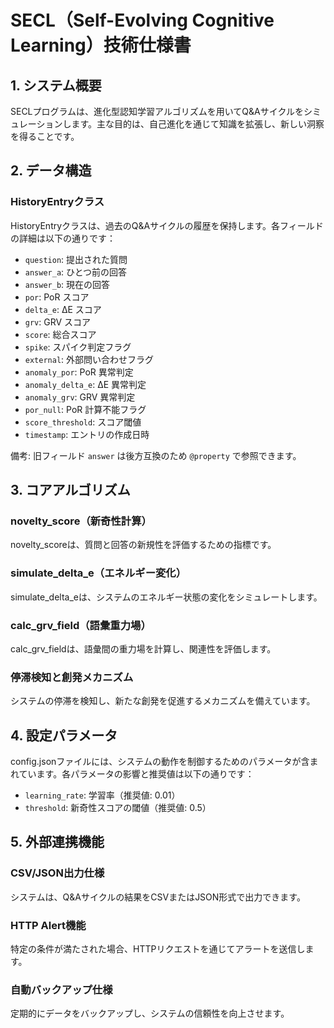 # SECL（Self-Evolving Cognitive Learning）技術仕様書

## 1. システム概要

SECLプログラムは、進化型認知学習アルゴリズムを用いてQ&Aサイクルをシミュレーションします。主な目的は、自己進化を通じて知識を拡張し、新しい洞察を得ることです。

## 2. データ構造

### HistoryEntryクラス

HistoryEntryクラスは、過去のQ&Aサイクルの履歴を保持します。各フィールドの詳細は以下の通りです：

- `question`: 提出された質問
- `answer_a`: ひとつ前の回答
- `answer_b`: 現在の回答
- `por`: PoR スコア
- `delta_e`: ΔE スコア
- `grv`: GRV スコア
- `score`: 総合スコア
- `spike`: スパイク判定フラグ
- `external`: 外部問い合わせフラグ
- `anomaly_por`: PoR 異常判定
- `anomaly_delta_e`: ΔE 異常判定
- `anomaly_grv`: GRV 異常判定
- `por_null`: PoR 計算不能フラグ
- `score_threshold`: スコア閾値
- `timestamp`: エントリの作成日時

備考: 旧フィールド `answer` は後方互換のため `@property` で参照できます。

## 3. コアアルゴリズム

### novelty_score（新奇性計算）

novelty_scoreは、質問と回答の新規性を評価するための指標です。

### simulate_delta_e（エネルギー変化）

simulate_delta_eは、システムのエネルギー状態の変化をシミュレートします。

### calc_grv_field（語彙重力場）

calc_grv_fieldは、語彙間の重力場を計算し、関連性を評価します。

### 停滞検知と創発メカニズム

システムの停滞を検知し、新たな創発を促進するメカニズムを備えています。

## 4. 設定パラメータ

config.jsonファイルには、システムの動作を制御するためのパラメータが含まれています。各パラメータの影響と推奨値は以下の通りです：

- `learning_rate`: 学習率（推奨値: 0.01）
- `threshold`: 新奇性スコアの閾値（推奨値: 0.5）

## 5. 外部連携機能

### CSV/JSON出力仕様

システムは、Q&Aサイクルの結果をCSVまたはJSON形式で出力できます。

### HTTP Alert機能

特定の条件が満たされた場合、HTTPリクエストを通じてアラートを送信します。

### 自動バックアップ仕様

定期的にデータをバックアップし、システムの信頼性を向上させます。
